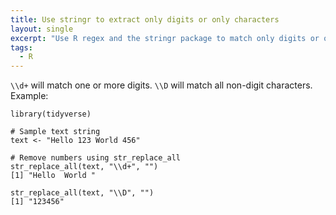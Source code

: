 ```yaml
---
title: Use stringr to extract only digits or only characters
layout: single
excerpt: "Use R regex and the stringr package to match only digits or only characters"
tags:
  - R
---
```


`\\d+` will match one or more digits. `\\D` will match all non-digit characters. Example:  

```
library(tidyverse)

# Sample text string
text <- "Hello 123 World 456"

# Remove numbers using str_replace_all
str_replace_all(text, "\\d+", "")
[1] "Hello  World "

str_replace_all(text, "\\D", "")
[1] "123456"
```
